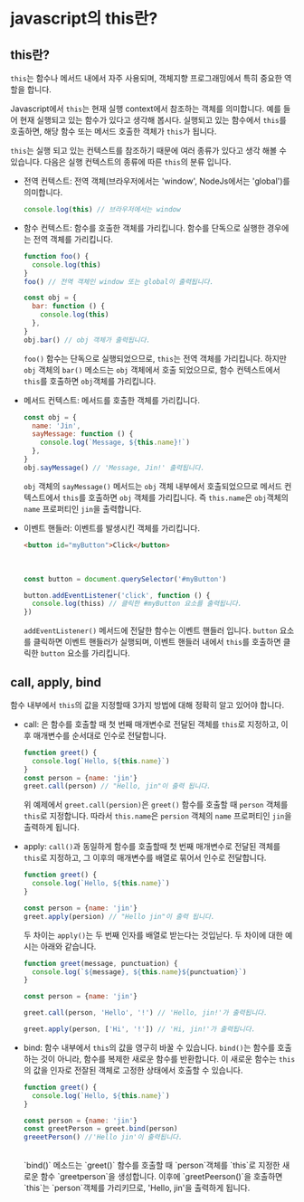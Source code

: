 # javascript의 this란?

## this란?

`this`는 함수나 메서드 내에서 자주 사용되며, 객체지향 프로그래밍에서 특히 중요한 역할을 합니다.

Javascript에서 `this`는 현재 실행 context에서 참조하는 객체를 의미합니다. 예를 들어 현재 실행되고 있는 함수가 있다고 생각해 봅시다.
실행되고 있는 함수에서 `this`를 호출하면, 해당 함수 또는 메서드 호출한 객체가 `this`가 됩니다.

`this`는 실행 되고 있는 컨텍스트를 참조하기 때문에 여러 종류가 있다고 생각 해볼 수 있습니다. 다음은 실행 컨텍스트의 종류에 따른 `this`의 분류 입니다.

- 전역 컨텍스트: 전역 객체(브라우저에서는 'window', NodeJs에서는 'global')를 의미합니다.
  <br/>

  ```javascript
  console.log(this) // 브라우저에서는 window
  ```

- 함수 컨텍스트: 함수를 호출한 객체를 가리킵니다. 함수를 단독으로 실행한
  경우에는 전역 객체를 가리킵니다.
  <br>

  ```javascript
  function foo() {
    console.log(this)
  }
  foo() // 전역 객체인 window 또는 global이 출력됩니다.

  const obj = {
    bar: function () {
      console.log(this)
    },
  }
  obj.bar() // obj 객체가 출력됩니다.
  ```

  `foo()` 함수는 단독으로 실행되었으므로, `this`는 전역 객체를 가리킵니다. 하지만 `obj` 객체의 `bar()` 메소드는 `obj` 객체에서 호출 되었으므로, 함수 컨텍스트에서 `this`를 호출하면 `obj`객체를 가리킵니다.
  <br>

- 메서드 컨텍스트: 메서드를 호출한 객체를 가리킵니다.
  <br>

  ```javascript
  const obj = {
    name: 'Jin',
    sayMessage: function () {
      console.log(`Message, ${this.name}!`)
    },
  }
  obj.sayMessage() // 'Message, Jin!' 출력됩니다.
  ```

  `obj` 객체의 `sayMessage()` 메서드는 `obj` 객체 내부에서 호출되었으므로 메서드 컨텍스트에서 `this`를 호출하면 `obj` 객체를 가리킵니다. 즉 `this.name`은 `obj`객체의 `name` 프로퍼티인 `jin`을 출력합니다.
  <br>

- 이벤트 핸들러: 이벤트를 발생시킨 객체를 가리킵니다.

  ```html
  <button id="myButton">Click</button>
  ```

  <br>

  ```javascript
  const button = document.querySelector('#myButton')

  button.addEventListener('click', function () {
    console.log(thiss) // 클릭한 #myButton 요소를 출력됩니다.
  })
  ```

  `addEventListener()` 메서드에 전달한 함수는 이벤트 핸들러 입니다.
  `button` 요소를 클릭하면 이벤트 핸들러가 실행되며, 이벤트 핸들러 내에서 `this`를 호출하면 클릭한 `button` 요소를 가리킵니다.

## call, apply, bind

함수 내부에서 `this`의 값을 지정할때 3가지 방법에 대해 정확히 알고 있어야 합니다.

- call: 은 함수를 호출할 때 첫 번째 매개변수로 전달된 객체를 `this`로 지정하고, 이후 매개변수를 순서대로 인수로 전달합니다.
  <br>

  ```javascript
  function greet() {
    console.log(`Hello, ${this.name}`)
  }
  const person = {name: 'jin'}
  greet.call(person) // "Hello, jin"이 출력 됩니다.
  ```

  위 예제에서 `greet.call(persion)`은 `greet()` 함수를 호출할 때
  `person` 객체를 `this`로 지정합니다. 따라서 `this.name`은
  `persion` 객체의 `name` 프로퍼티인 `jin`을 출력하게 됩니다.
  <br>

- apply: `call()`과 동일하게 함수를 호출할때 첫 번째 매개변수로 전달된 객체를 `this`로 지정하고, 그 이후의 매개변수를 배열로 묶어서 인수로 전달합니다.

  ```javascript
  function greet() {
    console.log(`Hello, ${this.name}`)
  }

  const person = {name: 'jin'}
  greet.apply(persion) // "Hello jin"이 출력 됩니다.
  ```

  두 차이는 `apply()`는 두 번째 인자를 배열로 받는다는 것입닏다.
  두 차이에 대한 예시는 아래와 같습니다.

  ```javascript
  function greet(message, punctuation) {
    console.log(`${message}, ${this.name}${punctuation}`)
  }

  const person = {name: 'jin'}

  greet.call(person, 'Hello', '!') // 'Hello, jin!'가 출력됩니다.

  greet.apply(person, ['Hi', '!']) // 'Hi, jin!'가 출력됩니다.
  ```

- bind: 함수 내부에서 `this`의 값을 영구히 바꿀 수 있습니다.
  `bind()`는 함수를 호출하는 것이 아니라, 함수를 복제한 새로운 함수를 반환합니다. 이 새로운 함수는 `this`의 값을 인자로 전잘된 객체로 고정한 상태에서 호출할 수 있습니다.
  <br>

  ```javascript
  function greet() {
    console.log(`Hello, ${this.name}`)
  }

  const person = {name: 'jin'}
  const greetPerson = greet.bind(person)
  greeetPerson() //'Hello jin'이 출력됩니다.
  ```

  <br>
  `bind()` 메소드는 `greet()` 함수를 호출할 때 `person`객체를
  `this`로 지정한 새로운 함수 `greetperson`을 생성합니다. 이후에
  `greetPeerson()`을 호출하면 `this`는 `person`객체를 가리키므로,
  'Hello, jin'을 출력하게 됩니다.
